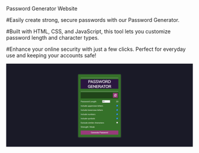 Password Generator Website



#Easily create strong, secure passwords with our Password Generator. 

#Built with HTML, CSS, and JavaScript, this tool lets you customize password length and character types. 

#Enhance your online security with just a few clicks. Perfect for everyday use and keeping your accounts safe!

![Alt text](https://github.com/AditiDeore/PASSWORD-GENERATOR/blob/main/Screenshot%20(158).png)
